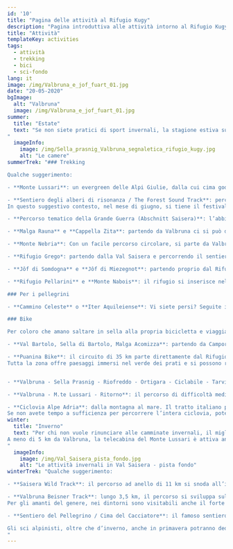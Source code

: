 ```yaml
---
id: '10'
title: "Pagina delle attività al Rifugio Kugy"
description: "Pagina introduttiva alle attività intorno al Rifugio Kugy: trekking, bici sci di fondo, e molto altro."
title: "Attività"
templateKey: activities
tags:
  - attività
  - trekking
  - bici
  - sci-fondo
lang: it
image: /img/Valbruna_e_jof_fuart_01.jpg
date: "20-05-2020"
bgImage:
  alt: "Valbruna"
  image: /img/Valbruna_e_jof_fuart_01.jpg
summer:
  title: "Estate"
  text: "Se non siete pratici di sport invernali, la stagione estiva sulle Alpi Giulie vi offrirà diverse attività per rigenerarvi dopo il lungo letargo. Gli amanti del trekking e del nordic walking potranno percorrere i bellissimi sentieri che si diramano sulle montagne di Valbruna, Camporosso, Ugovizza e Tarvisio. Vi ricordiamo che la segnaletica non manca ed esistono accurate mappe escursionistiche per orientarsi.
"
  imageInfo:
    image: /img/Sella_prasnig_Valbruna_segnaletica_rifugio_kugy.jpg
    alt: "Le camere"
summerTrek: "### Trekking

Qualche suggerimento:

- **Monte Lussari**: un evergreen delle Alpi Giulie, dalla cui cima godere di un panorama sulle cime circostanti. Per chi volesse la cabinovia è attiva anche d’estate, altrimenti si potrà raggiungere il Santuario sulla cima dalla comoda strada forestale o dal sentiero del Pellegrino.

- **Sentiero degli alberi di risonanza / The Forest Sound Track**: percorso di 5,5 km che si immerge nello straordinario bosco di abeti rossi destinati alla produzione di strumenti musicali quali violini, viole, violoncelli, chitarre, pianoforti, clavicembali, in tutto il mondo. Partendo da Valbruna potrete raggiungere anche altri punti di interesse: un sito di alberi di abete rosso malformati a causa di nodi patogeni nel sottosuolo, un piccolo parco dell’arte chiamato “Altrememorie“, la sorgente “Sabuata” e, nella parte finale, quando già sarete giunti all’interno del bosco degli alberi di Risonanza, incrocerete l’ “Abschnitt Saisera”, un Parco Tematico della Grande Guerra.
In questo suggestivo contesto, nel mese di giugno, si tiene il festival Risonanze: musica nel bosco. Quest’anno, viste le circostanze, è stato annullato e rinviato al 2021. Nel frattempo, però, è prevista la digitalizzazione del sentiero e, grazie ad un’app, sarà possibile consultare contenuti multimediali e un’audioguida di accompagnamento alla scoperta del bosco e del legno armonico.

- **Percorso tematico della Grande Guerra (Abschnitt Saisera)**: l’abbiamo percorso in prima persona e lo consigliamo vivamente, non solo per la sua valenza storica ma perché c’è davvero da rimanere a bocca aperta.

- **Malga Rauna** e **Cappella Zita**: partendo da Valbruna ci si può dedicare a questa facile escursione, da fare anche in inverno con le racchette da neve. Si prende il sentiero Cai 607 e passando per Malga Rauna si potrà godere di belle vedute sulla Cima del Cacciatore. Nelle giornate di sole sono meravigliosi i tramonti. A 1515 m si può visitare la Cappella Zita sopravvissuta agli eventi bellici della Grande Guerra.

- **Monte Nebria**: Con un facile percorso circolare, si parte da Valbruna e si seguono i sentieri Cai 608 e 658.  E’ una camminata che consigliamo a tutti perché seppur con un’elevazione moderata garantisce un panorama a 360°. Le cime sono due, a est e a ovest, e il percorso segue una pista militare.

- **Rifugio Grego*: partendo dalla Val Saisera e percorrendo il sentiero Cai 611 che attraversa una bella faggeta, si può salire al rifugio Grego. Una vista magnifica vi svelerà il Jôf Montasio nella sua imponenza: Creste dei Draghi, Torre Nord, Amalia, molte delle vie che Kugy percorse e che immortalò nei suoi scritti.

- **Jôf di Somdogna** e **Jôf di Miezegnot**: partendo proprio dal Rifugio Grego e percorrendo ancora 400 mt scarsi di dislivello si giunge fino alla cima Somdogna. Dall’omonima sella invece si può prendere il sentiero Cai 609 e, incontrando testimonianze della Grande Guerra, giungere alla cima di Miezegnot.

- **Rifugio Pellarini** e **Monte Nabois**: il rifugio si inserisce nella bellissima cornice del gruppo dello Jôf Fuart ed è raggiungibile con il sentiero Cai 616, dapprima su pista forestale e poi su sentiero. Una volta arrivati, è d’obbligo salire al Grande Nabois.

### Per i pellegrini

- **Cammino Celeste** o **Iter Aquileiense**: Vi siete persi? Seguite il pesciolino che fa da simbolo a questo pellegrinaggio lungo circa 200 km. L’affascinante cammino che taglia l’intera regione viene definito come una piccola colonna vertebrale del Friuli Venezia Giulia. In dieci tappe, si snoda dalla città di Aquileia e giunge alla sua ultima fermata proprio qui nel paese di Valbruna, e su fino alla cima del Monte Lussari. E’ interamente percorribile dal mese di giugno fino al mese di settembre mentre d’inverno alcuni tratti sono coperti dalla neve.

### Bike

Per coloro che amano saltare in sella alla propria bicicletta e viaggiare su due ruote proponiamo i seguenti percorsi:

- **Val Bartolo, Sella di Bartolo, Malga Acomizza**: partendo da Camporosso si potrà seguire questo bellissimo tracciato che si snoda oltre il confine italo austriaco.

- **Puanina Bike**: il circuito di 35 km parte direttamente dal Rifugio Kugy. Con un dislivello di 700 mt è un percorso di difficoltà media. Il primo tratto su strada conduce alla comoda pista ciclabile. Raggiunto l’abitato di Ugovizza si procede su strada asfaltata e in parte sterrata verso il rifugio Nordio (mt. 1420). Si scende poi a Malga Priu in Val Rauna (mt. 1255) e da lì verso il Rifugio Gortani (mt 1100). Si rientra a Valbruna dalla Sella di Vuom a Camporosso.
Tutta la zona offre paesaggi immersi nel verde dei prati e si possono raggiungere vari rifugi e agriturismi.  


- **Valbruna - Sella Prasnig - Riofreddo - Ortigara - Ciclabile - Tarvisio - Valbruna**:  con una lunghezza di 46 km circa e un dislivello max in salita di 650 mt, il percorso si snoda su pista ciclabile e strade forestali. Si parte da Valbruna si percorre un tratto della Val Saisera e si raggiunge sella Prasnig (mt. 1491). Segue una discesa pendente verso Val Riofreddo e Riofreddo (mt. 830). Di nuovo in direzione Tarvisio si devia verso Rutte e Ortigara fino a tornare sulla ciclabile che da Fusine ritorna a Tarvisio e a Valbruna.

- **Valbruna - M.te Lussari - Ritorno**: il percorso di difficoltà media diventa più impegnativo su ciclabile e strada forestale. Ha una lunghezza di 30 km e un dislivello max in salita di 650 mt. Si parte da Valbruna e lungo la strada forestale si arriva in salita fino al Monte Lussari (mt.1750). Si può rientrare percorrendo la stessa strada o per i più esperti passare dal Monte Florianca, il Monte Priesnig, Tarvisio e Valbruna.

- **Ciclovia Alpe Adria**: dalla montagna al mare. Il tratto italiano parte da Coccau e l’arrivo sarà nella graziosa città di Grado.  Noi l’abbiamo percorsa tutta e vi garantiamo che è bellissima!
Se non avete tempo a sufficienza per percorrere l’intera ciclovia, potete sempre accontentarvi con due tratti interessanti. Il primo vi porta da Valbruna in uno dei borghi più belli d’Italia, Venzone. Meno di 60 km e un comodo rientro in treno. Il secondo è diretto verso Kranjska Gora, sono circa 30 km e una deviazione obbligata ai laghi di fusine (a 3 km dal bivio)."
winter:
  title: "Inverno"
  text: "Per chi non vuole rinunciare alle camminate invernali, il miglior modo è munirsi di ciaspole e avventurarsi sui sentieri della Val Saisera. Troverete oltre 15 km di sentieri nella neve, ben segnalati e battuti. Per gli appassionati dello sci di fondo non mancano piste che si snodano lungo tutta la vallata, attraverso radure e magici boschi innevati.
A meno di 5 km da Valbruna, la telecabina del Monte Lussari è attiva anche per gli amanti dello sci alpino. E sempre per gli appassionati della discesa, il vicino comune di Tarvisio offre altrettanti 25 km di divertimento.
"
  imageInfo:
    image: /img/Val_Saisera_pista_fondo.jpg
    alt: "Le attività invernali in Val Saisera - pista fondo"
winterTrek: "Qualche suggerimento:

- **Saisera Wild Track**: il percorso ad anello di 11 km si snoda all’interno della Val Saisera ed è fruibile a tutti, a piedi, con gli sci di fondo o con le fat bike. Oltre alla bellezza del paesaggio invernale, lungo l’itinerario si può fare un salto nella storia e visitare i luoghi del fronte della prima guerra mondiale.

- **Valbruna Beisner Track**: lungo 3,5 km, il percorso si sviluppa sulla piana antistante l’abitato di Valbruna. E’ un sentiero adatto a tutti e ottimo per rilassarsi a due passi dal paese. Per gli amanti della storia è possibile prenotare una visita guidata al forte militare Beisner, completamente costruito all’interno della roccia.
Per gli amanti del genere, nei dintorni sono visitabili anche il forte Hensel a Malborghetto e il forte Col Badin a Chiusaforte.

- **Sentiero del Pellegrino / Cima del Cacciatore**: il famoso sentiero che porta direttamente sulla cima del monte Lussari è un’ottima pista invernale da risalire con le pelli di foca. Una volta giunti sul Lussari si può proseguire verso la Cima del Cacciatore.

Gli sci alpinisti, oltre che d’inverno, anche in primavera potranno dedicarsi a gite affascinanti e di livello facile: Sella Nabois, Jof di Somdogna, cima del Monte Cocco o la Vetta Bella.
"
---
```

